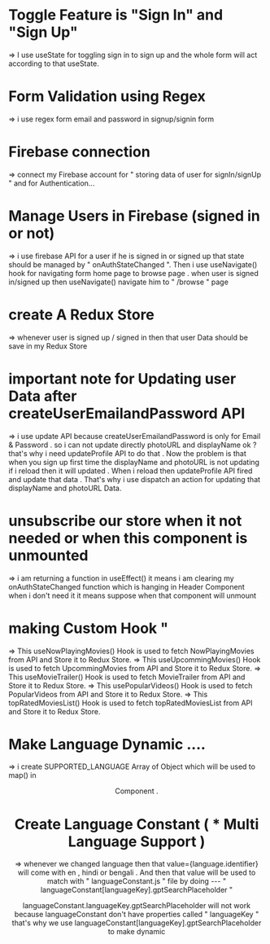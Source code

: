 # Toggle Feature is "Sign In" and "Sign Up"
=> I use useState for toggling sign in to sign up and the whole form will act according to that useState.

# Form Validation using Regex
=> i use regex form email and password in signup/signin form 

# Firebase connection
=> connect my Firebase account for " storing data of user for signIn/signUp " and for Authentication...

# Manage Users in Firebase (signed in or not)
=> i use firebase API for a user if he is signed in or signed up that state should be managed by " onAuthStateChanged ". Then i use useNavigate() hook for navigating form home page to browse page .
when user is signed in/signed up then useNavigate() navigate him to " /browse " page 

# create A Redux Store 
=> whenever user is signed up / signed in then that user Data should be save in my Redux Store 

# important note for Updating user Data after createUserEmailandPassword API
=> i use update API because createUserEmailandPassword is only for Email & Password . so i can not update directly photoURL and displayName ok ? that's why i need updateProfile API to do that . Now the problem is that when you sign up first time the displayName and photoURL is not updating if i reload then it will updated . When i reload then updateProfile API fired and update that data . That's why i use dispatch an action for updating that displayName and photoURL Data. 



# unsubscribe our store when it not needed or when this component is unmounted
=> i am returning a function in useEffect() it means i am clearing my onAuthStateChanged function which is hanging in Header Component when i don't need it it means suppose when that component will unmount

# making Custom Hook "
=> This useNowPlayingMovies() Hook is used to fetch NowPlayingMovies from API and Store it to Redux Store.
=> This useUpcommingMovies() Hook is used to fetch UpcommingMovies from API and Store it to Redux Store.
=> This useMovieTrailer() Hook is used to fetch MovieTrailer from API 
and Store it to Redux Store.
=> This usePopularVideos() Hook is used to fetch PopularVideos from API and Store it to Redux Store.
=> This topRatedMoviesList() Hook is used to fetch topRatedMoviesList from API and Store it to Redux Store.


# Make Language Dynamic ....
=> i create SUPPORTED_LANGUAGE Array of Object which will be used to map() in <Header> Component .

# Create Language Constant ( * Multi Language Support )
=> whenever we changed language then that value={language.identifier} will come with en , hindi or bengali . And then that value will be used to match with " languageConstant.js " file  by doing --- "  languageConstant[languageKey].gptSearchPlaceholder  " 

 languageConstant.languageKey.gptSearchPlaceholder will not work because languageConstant don't have properties called " languageKey " that's why we use languageConstant[languageKey].gptSearchPlaceholder to make dynamic 

 # 


